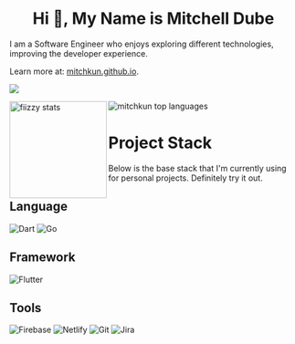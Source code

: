 <h1 align="center">Hi 👋, My Name is Mitchell Dube</h1>

I am a Software Engineer who enjoys exploring different technologies, improving the developer experience.

Learn more at: [mitchkun.github.io](https://mitchkun.github.io).

<p>
  <a href="https://github.com/mitchkun/github-profile-trophy">
    <img src="https://github-profile-trophy.vercel.app/?username=mitchkun&title=Commit,PullRequest,Repositories,Issues,Followers&theme=onedark" />
  </a>
</p>

<div>
  <img height="170" align="left" alt="fiizzy stats" src="https://github-readme-stats.vercel.app/api?username=mitchkun&show_icons=true&theme=onedark" />
  <img alt="mitchkun top languages" src="https://github-readme-stats.vercel.app/api/top-langs/?username=mitchkun&layout=compact&theme=onedark" />
</div>

<!-- ## Resume
[leedavidcs.github.io/leedavidcs](https://leedavidcs.github.io/leedavidcs) -->

# Project Stack
Below is the base stack that I'm currently using for personal projects. Definitely try it out.

## Language
![Dart](https://img.shields.io/badge/-Dart-black?style=flat-square&logo=dart)
![Go](https://img.shields.io/badge/-Go-black?style=flat-square&logo=go)


## Framework
![Flutter](https://img.shields.io/badge/-Flutter-black?style=flat-square&logo=flutter)

## Tools
![Firebase](https://img.shields.io/badge/-Firebase-black?style=flat-square&logo=firebase)
![Netlify](https://img.shields.io/badge/-Netlify-black?style=flat-square&logo=netlify)
![Git](https://img.shields.io/badge/-Git-black?style=flat-square&logo=git)
![Jira](https://img.shields.io/badge/-Jira-black?style=flat-square&logo=jira)

